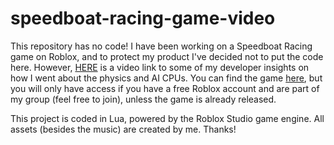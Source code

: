 # speedboat-racing-game-video

This repository has no code! I have been working on a Speedboat Racing game on Roblox, and to protect my product I've decided not to put the code here. However, [HERE](https://youtu.be/dW4Jqd0X_Qk) is a video link to some of my developer insights on how I went about the physics and AI CPUs. You can find the game [here](https://www.roblox.com/games/17515784677/Speedboat-Racing-WIP), but you will only have access if you have a free Roblox account and are part of my group (feel free to join), unless the game is already released. 

This project is coded in Lua, powered by the Roblox Studio game engine. All assets (besides the music) are created by me. Thanks!
